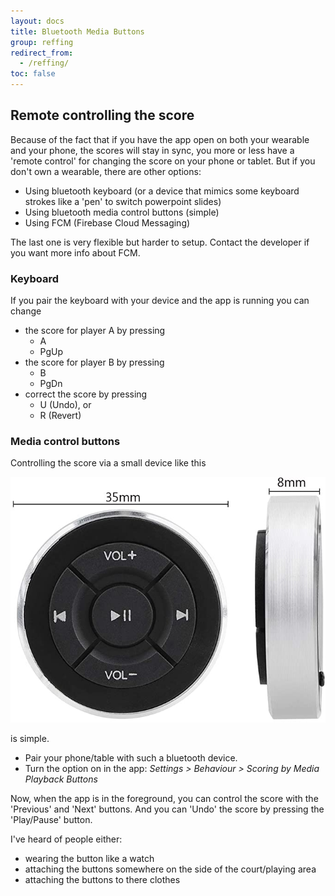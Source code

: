 ```yaml
---
layout: docs
title: Bluetooth Media Buttons
group: reffing
redirect_from:
  - /reffing/
toc: false
---
```

## Remote controlling the score

Because of the fact that if you have the app open on both your wearable and your phone, the scores will stay in sync, you more or less have a 'remote control' for changing the score on your phone or tablet.
But if you don't own a wearable, there are other options:

- Using bluetooth keyboard (or a device that mimics some keyboard strokes like a 'pen' to switch powerpoint slides)
- Using bluetooth media control buttons (simple)
- Using FCM (Firebase Cloud Messaging)

The last one is very flexible but harder to setup.
Contact the developer if you want more info about FCM.

### Keyboard

If you pair the keyboard with your device and the app is running you can change 
- the score for player A by pressing
  - A
  - PgUp
- the score for player B by pressing
  - B
  - PgDn
- correct the score by pressing 
  - U (Undo), or
  - R (Revert)


### Media control buttons

Controlling the score via a small device like this

![Bluetooth Media Buttons](../img/bluetooth.media.buttons.01.jpg)

is simple.

* Pair your phone/table with such a bluetooth device.
* Turn the option on in the app: *Settings > Behaviour > Scoring by Media Playback Buttons*

Now, when the app is in the foreground, you can control the score with the 'Previous' and 'Next' buttons.
And you can 'Undo' the score by pressing the 'Play/Pause' button.

I've heard of people either:

* wearing the button like a watch
* attaching the buttons somewhere on the side of the court/playing area
* attaching the buttons to there clothes
